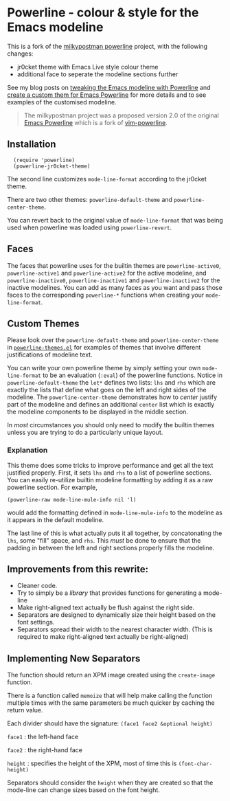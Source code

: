 # Powerline - colour & style for the Emacs modeline

  This is a fork of the [milkypostman powerline](https://github.com/milkypostman/powerline) project, with the following changes:

  - jr0cket theme with Emacs Live style colour theme
  - additional face to seperate the modeline sections further

  See my blog posts on [tweaking the Emacs modeline with Powerline](http://jr0cket.co.uk/2015/01/tweaking-emacs-modeline-with-powerline.html) and [create a custom them for Emacs Powerline](http://jr0cket.co.uk/2015/01/custom-powerline-theme-for-Emacs-modeline.html) for more details and to see examples of the customised modeline.

> The milkypostman project was a proposed version 2.0 of the original [Emacs Powerline](http://www.emacswiki.org/emacs/PowerLine) which is a fork of [vim-powerline](https://github.com/Lokaltog/vim-powerline).


## Installation

      (require 'powerline)
      (powerline-jr0cket-theme)

  The second line customizes `mode-line-format` according to the jr0cket theme.

  There are two other themes: `powerline-default-theme` and `powerline-center-theme`.

  You can revert back to the original value of `mode-line-format` that was being used when powerline was loaded using `powerline-revert`.

## Faces

The faces that powerline uses for the builtin themes are `powerline-active0`, `powerline-active1` and `powerline-active2` for the active modeline, and `powerline-inactive0`, `powerline-inactive1` and `powerline-inactive2` for the inactive modelines. You can add as many faces as you want and pass those faces to the corresponding `powerline-*` functions when creating your `mode-line-format`.


## Custom Themes

Please look over the `powerline-default-theme` and `powerline-center-theme` in [`powerline-themes.el`](https://github.com/milkypostman/powerline/blob/master/powerline-themes.el) for examples of themes that involve different justifications of modeline text.

You can write your own powerline theme by simply setting your own `mode-line-format` to be an evaluation (`:eval`) of the powerline functions. Notice in `powerline-default-theme` the `let*` defines two lists: `lhs` and `rhs` which are exactly the lists that define what goes on the left and right sides of the modeline. The `powerline-center-theme` demonstrates how to *center* justify part of the modeline and defines an additional `center` list which is exactly the modeline components to be displayed in the middle section.

In *most* circumstances you should only need to modify the builtin themes unless you are trying to do a particularly unique layout.


### Explanation

This theme does some tricks to improve performance and get all the text justified properly. First, it sets `lhs` and `rhs` to a list of powerline sections. You can easily re-utilize builtin modeline formatting by adding it as a raw powerline section. For example,

    (powerline-raw mode-line-mule-info nil 'l)
    
would add the formatting defined in `mode-line-mule-info` to the modeline as it appears in the default modeline.

The last line of this is what actually puts it all together, by concatonating the `lhs`, some "fill" space, and `rhs`.  This *must* be done to ensure that the padding in between the left and right sections properly fills the modeline.



## Improvements from this rewrite:

* Cleaner code.
* Try to simply be a *library* that provides functions for generating a mode-line
* Make right-aligned text actually be flush against the right side.
* Separators are designed to dynamically size their height based on the font settings.
* Separators spread their width to the nearest character width.  (This is required to make right-aligned text actually be right-aligned)


## Implementing New Separators

The function should return an XPM image created using the `create-image` function.

There is a function called `memoize` that will help make calling the function multiple times with the same parameters be much quicker by caching the return value.

Each divider should have the signature: `(face1 face2 &optional height)`

`face1` : the left-hand face

`face2` : the right-hand face

`height` : specifies the height of the XPM, most of time this is `(font-char-height)`

Separators should consider the `height` when they are created so that the mode-line can change sizes based on the font height.

